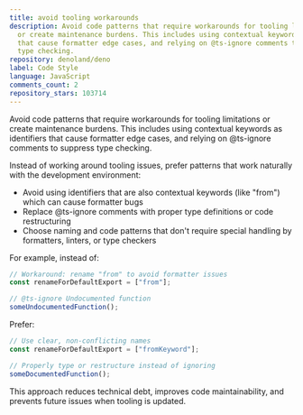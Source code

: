 ```yaml
---
title: avoid tooling workarounds
description: Avoid code patterns that require workarounds for tooling limitations
  or create maintenance burdens. This includes using contextual keywords as identifiers
  that cause formatter edge cases, and relying on @ts-ignore comments to suppress
  type checking.
repository: denoland/deno
label: Code Style
language: JavaScript
comments_count: 2
repository_stars: 103714
---
```


Avoid code patterns that require workarounds for tooling limitations or create maintenance burdens. This includes using contextual keywords as identifiers that cause formatter edge cases, and relying on @ts-ignore comments to suppress type checking.

Instead of working around tooling issues, prefer patterns that work naturally with the development environment:

- Avoid using identifiers that are also contextual keywords (like "from") which can cause formatter bugs
- Replace @ts-ignore comments with proper type definitions or code restructuring
- Choose naming and code patterns that don't require special handling by formatters, linters, or type checkers

For example, instead of:
```javascript
// Workaround: rename "from" to avoid formatter issues
const renameForDefaultExport = ["from"];

// @ts-ignore Undocumented function
someUndocumentedFunction();
```

Prefer:
```javascript
// Use clear, non-conflicting names
const renameForDefaultExport = ["fromKeyword"];

// Properly type or restructure instead of ignoring
someDocumentedFunction();
```

This approach reduces technical debt, improves code maintainability, and prevents future issues when tooling is updated.